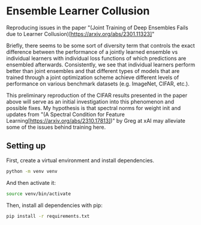 # Ensemble Learner Collusion

Reproducing issues in the paper "(Joint Training of Deep Ensembles Fails due to Learner Collusion)[https://arxiv.org/abs/2301.11323]" 

Briefly, there seems to be some sort of diversity term that controls the exact difference between the performance of a jointly learned ensemble vs individual learners with individual loss functions of which predictions are ensembled afterwards. Consistently, we see that individual learners perform better than joint ensembles and that different types of models that are trained through a joint optimization scheme achieve different levels of performance on various benchmark datasets (e.g. ImageNet, CIFAR, etc.). 

This preliminary reproduction of the CIFAR results presented in the paper above will serve as an initial investigation into this phenomenon and possible fixes. My hypothesis is that spectral norms for weight init and updates from "(A Spectral Condition for Feature Learning[https://arxiv.org/abs/2310.17813])" by Greg at xAI may alleviate some of the issues behind training here.

## Setting up

First, create a virtual environment and install dependencies. 
```bash 
python -m venv venv
```

And then activate it: 
```bash 
source venv/bin/activate
```

Then, install all dependencies with pip: 
```bash 
pip install -r requirements.txt
```



